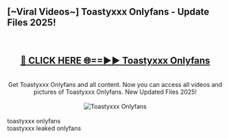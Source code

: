 <h2>[~Viral Videos~] Toastyxxx Onlyfans - Update Files 2025!</h2>
<br>
<div align="center">
<h2><a href="https://betterlinks.top/A2PfLJ" rel="nofollow">🔴 CLICK HERE 🌐==►► Toastyxxx Onlyfans</a></h2>
<br>
Get Toastyxxx Onlyfans and all content. Now you can access all videos and pictures of Toastyxxx Onlyfans. New Updated Files 2025!
<br>
<br>
<a href="https://betterlinks.top/A2PfLJ" rel="nofollow" data-target="animated-image.originalLink"><img src="https://i.ibb.co.com/WyWwxjT/player-gif2.gif" alt="Toastyxxx Onlyfans" style="max-width: 100%; display: inline-block;" data-target="animated-image.originalImage"></a>
</div>
<br>
toastyxxx onlyfans<br>
toastyxxx leaked onlyfans
